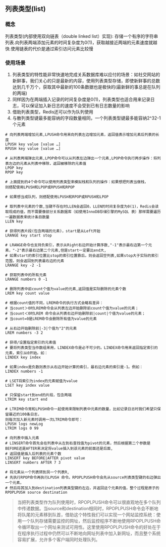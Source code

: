 ## 列表类型(list)

### 概念

列表类型(内部使用双向链表（double linked list）实现): 存储一个有序的字符串列表.向列表两端添加元素的时间复杂度为0(1)，获取越接近两端的元素速度就越快.使用链表的代价是通过索引访问元素比较慢

### 使用场景

1. 列表类型的特性能非常快速地完成关系数据库难以应付的场景：如社交网站的新鲜事，我们关心的只是最新的内容，使用列表类型存储，即使新鲜事的总数达到几千万个，获取其中最新的100条数据也是极快的(最新鲜的事总是在队列的两端)
2. 同样因为在两端插入记录的时间复杂度是0(1)，列表类型也适合用来记录日志，可以保证加入新日志的速度不会受到已有日志数量的影响
3. 借助列表类型，Redis还可以作为队列使用
4. 与散列类型键最多能容纳的字段数量相同，一个列表类型键最多能容纳2^32-1个元素

```shell
# 向列表两端增加元素,LPUSH命令用来向列表左边增加元素，返回值表示增加元素后列表的长度
LPUSH key value [value …]
RPUSH key value [value …]

# 从列表两端弹出元素,LPOP命令可以从列表左边弹出一个元素,LPOP命令执行两步操作：将列表左边的元素从列表中移除，返回被移除的元素值
LPOP key
RPOP key

# 上面提到的4个命令可以使用列表类型来模拟栈和队列的操作：如果想把列表当做栈，
则搭配使用LPUSH和LPOP或RPUSH和RPOP

# 如果想当成队列，则搭配使用LPUSH和RPOP或RPUSH和LPOP

# 取列表中元素的个数,当键不存在时LLEN会返回0，LLEN的时间复杂度为0(1)，Redis会读取现成的值，而不需要像部分关系数据库（如使用InnoDB存储引擎的MySQL 表）那样需要遍历一遍数据表来统计条目数量
LLEN key

# 获得列表片段(包含两端的元素)，start是从Left开始
LRANGE key start stop

# LRANGE命令也支持负索引，表示从Right右边开始计算序数,"-1"表示最右边第一个元素，"-2"表示最右边第二个元素,但是start一定要比end大,
# 如果start的索引位置比stop的索引位置靠后，则会返回空列表,如果stop大于实际的索引范围，则会返回到列表最右边的元素
LRANGE key -2 -1

# 获取列表中的所有元素
LRANGE numbers 0 -1

# 删除列表中前count个值为value的元素,返回值是实际删除的元素个数
LREM key count value

# 根据count值的不同，LREM命令的执行方式会略有差异：
# 当count＞0时LREM命令会从列表左边开始删除前count个值为value的元素；
# 当count＜0时LREM 命令会从列表右边开始删除前|count|个值为value的元素；
# 当count=0是LREM命令会删除所有值为value的元素

# 从右边开始删除前|-3|个值为"2"的元素
LREM numbers -3 2

# 获得/设置指定索引的元素值
# 要将列表类型当作数组来用，LINDEX命令是必不可少的。LINDEX命令用来返回指定索引的元素，索引从0开始。如：
LINDEX key index

# 如果index是负数则表示从右边开始计算的索引，最右边元素的索引是-1。例如：
LINDEX numbers -1

# LSET将索引为index的元素赋值为value
LSET key index value

# 只保留start到end的片段，包含两端
LTRIM key start end

# LTRIM命令常和LPUSH命令一起使用来限制列表中元素的数量，比如记录日志时我们希望只保留最近的100条日志，
则每次加入新元素时调用一次LTRIM命令即可：
LPUSH logs newLog
LTRIM logs 0 99

# 向列表中插入元素
# LINSERT命令首先会在列表中从左到右查找值为pivot的元素，然后根据第二个参数是BEFORE还是AFTER来决定将value插入到该元素的前面还是后面,
# 返回值是插入后列表的元素个数
LINSERT key BEFORE|AFTER pivot value
LINSERT numbers AFTER 7 3

# 将元素从一个列表转到另一个列表R,
# 先执行RPOP命令再执行LPUSH 命令。RPOPLPUSH命令会先从source列表类型键的右边弹出一个元素，
# 然后将其加入到destination列表类型键的左边，并返回这个元素的值，整个过程是原子的
RPOPLPUSH source destination
```

>当把列表类型作为队列使用时，RPOPLPUSH命令可以很直观地在多个队列中传递数据。当source和destination相同时，RPOPLPUSH命令会不断地将队尾的元素移到队首，借助这个特性我们可以实现一个网站监控系统：使用一个队列存储需要监控的网址，然后监控程序不断地使用RPOPLPUSH命令循环取出一个网址来测试可用性。这里使用RPOPLPUSH命令的好处在于在程序执行过程中仍然可以不断地向网址列表中加入新网址，而且整个系统容易扩展，允许多个客户端同时处理队列。